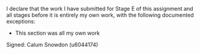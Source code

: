I declare that the work I have submitted for Stage E of this assignment and all stages before it is entirely my own work, with the
following documented exceptions:

* This section was all my own work

Signed: Calum Snowdon (u6044174)
